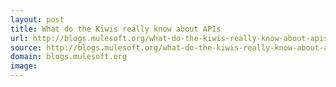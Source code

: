 ```yaml
---
layout: post
title: What do the Kiwis really know about APIs
url: http://blogs.mulesoft.org/what-do-the-kiwis-really-know-about-apis/
source: http://blogs.mulesoft.org/what-do-the-kiwis-really-know-about-apis/
domain: blogs.mulesoft.org
image: 
---
```


